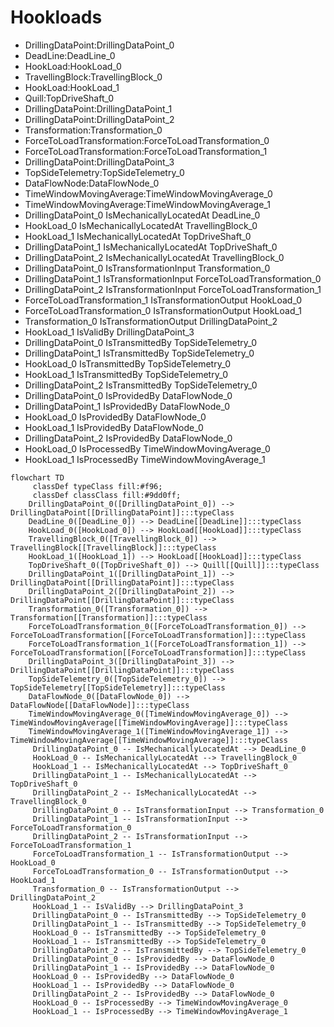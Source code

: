 # Hookloads
- DrillingDataPoint:DrillingDataPoint_0
- DeadLine:DeadLine_0
- HookLoad:HookLoad_0
- TravellingBlock:TravellingBlock_0
- HookLoad:HookLoad_1
- Quill:TopDriveShaft_0
- DrillingDataPoint:DrillingDataPoint_1
- DrillingDataPoint:DrillingDataPoint_2
- Transformation:Transformation_0
- ForceToLoadTransformation:ForceToLoadTransformation_0
- ForceToLoadTransformation:ForceToLoadTransformation_1
- DrillingDataPoint:DrillingDataPoint_3
- TopSideTelemetry:TopSideTelemetry_0
- DataFlowNode:DataFlowNode_0
- TimeWindowMovingAverage:TimeWindowMovingAverage_0
- TimeWindowMovingAverage:TimeWindowMovingAverage_1
- DrillingDataPoint_0 IsMechanicallyLocatedAt DeadLine_0
- HookLoad_0 IsMechanicallyLocatedAt TravellingBlock_0
- HookLoad_1 IsMechanicallyLocatedAt TopDriveShaft_0
- DrillingDataPoint_1 IsMechanicallyLocatedAt TopDriveShaft_0
- DrillingDataPoint_2 IsMechanicallyLocatedAt TravellingBlock_0
- DrillingDataPoint_0 IsTransformationInput Transformation_0
- DrillingDataPoint_1 IsTransformationInput ForceToLoadTransformation_0
- DrillingDataPoint_2 IsTransformationInput ForceToLoadTransformation_1
- ForceToLoadTransformation_1 IsTransformationOutput HookLoad_0
- ForceToLoadTransformation_0 IsTransformationOutput HookLoad_1
- Transformation_0 IsTransformationOutput DrillingDataPoint_2
- HookLoad_1 IsValidBy DrillingDataPoint_3
- DrillingDataPoint_0 IsTransmittedBy TopSideTelemetry_0
- DrillingDataPoint_1 IsTransmittedBy TopSideTelemetry_0
- HookLoad_0 IsTransmittedBy TopSideTelemetry_0
- HookLoad_1 IsTransmittedBy TopSideTelemetry_0
- DrillingDataPoint_2 IsTransmittedBy TopSideTelemetry_0
- DrillingDataPoint_0 IsProvidedBy DataFlowNode_0
- DrillingDataPoint_1 IsProvidedBy DataFlowNode_0
- HookLoad_0 IsProvidedBy DataFlowNode_0
- HookLoad_1 IsProvidedBy DataFlowNode_0
- DrillingDataPoint_2 IsProvidedBy DataFlowNode_0
- HookLoad_0 IsProcessedBy TimeWindowMovingAverage_0
- HookLoad_1 IsProcessedBy TimeWindowMovingAverage_1
```mermaid
flowchart TD
	 classDef typeClass fill:#f96;
	 classDef classClass fill:#9dd0ff;
	DrillingDataPoint_0([DrillingDataPoint_0]) --> DrillingDataPoint[[DrillingDataPoint]]:::typeClass
	DeadLine_0([DeadLine_0]) --> DeadLine[[DeadLine]]:::typeClass
	HookLoad_0([HookLoad_0]) --> HookLoad[[HookLoad]]:::typeClass
	TravellingBlock_0([TravellingBlock_0]) --> TravellingBlock[[TravellingBlock]]:::typeClass
	HookLoad_1([HookLoad_1]) --> HookLoad[[HookLoad]]:::typeClass
	TopDriveShaft_0([TopDriveShaft_0]) --> Quill[[Quill]]:::typeClass
	DrillingDataPoint_1([DrillingDataPoint_1]) --> DrillingDataPoint[[DrillingDataPoint]]:::typeClass
	DrillingDataPoint_2([DrillingDataPoint_2]) --> DrillingDataPoint[[DrillingDataPoint]]:::typeClass
	Transformation_0([Transformation_0]) --> Transformation[[Transformation]]:::typeClass
	ForceToLoadTransformation_0([ForceToLoadTransformation_0]) --> ForceToLoadTransformation[[ForceToLoadTransformation]]:::typeClass
	ForceToLoadTransformation_1([ForceToLoadTransformation_1]) --> ForceToLoadTransformation[[ForceToLoadTransformation]]:::typeClass
	DrillingDataPoint_3([DrillingDataPoint_3]) --> DrillingDataPoint[[DrillingDataPoint]]:::typeClass
	TopSideTelemetry_0([TopSideTelemetry_0]) --> TopSideTelemetry[[TopSideTelemetry]]:::typeClass
	DataFlowNode_0([DataFlowNode_0]) --> DataFlowNode[[DataFlowNode]]:::typeClass
	TimeWindowMovingAverage_0([TimeWindowMovingAverage_0]) --> TimeWindowMovingAverage[[TimeWindowMovingAverage]]:::typeClass
	TimeWindowMovingAverage_1([TimeWindowMovingAverage_1]) --> TimeWindowMovingAverage[[TimeWindowMovingAverage]]:::typeClass
	 DrillingDataPoint_0 -- IsMechanicallyLocatedAt --> DeadLine_0 
	 HookLoad_0 -- IsMechanicallyLocatedAt --> TravellingBlock_0 
	 HookLoad_1 -- IsMechanicallyLocatedAt --> TopDriveShaft_0 
	 DrillingDataPoint_1 -- IsMechanicallyLocatedAt --> TopDriveShaft_0 
	 DrillingDataPoint_2 -- IsMechanicallyLocatedAt --> TravellingBlock_0 
	 DrillingDataPoint_0 -- IsTransformationInput --> Transformation_0 
	 DrillingDataPoint_1 -- IsTransformationInput --> ForceToLoadTransformation_0 
	 DrillingDataPoint_2 -- IsTransformationInput --> ForceToLoadTransformation_1 
	 ForceToLoadTransformation_1 -- IsTransformationOutput --> HookLoad_0 
	 ForceToLoadTransformation_0 -- IsTransformationOutput --> HookLoad_1 
	 Transformation_0 -- IsTransformationOutput --> DrillingDataPoint_2 
	 HookLoad_1 -- IsValidBy --> DrillingDataPoint_3 
	 DrillingDataPoint_0 -- IsTransmittedBy --> TopSideTelemetry_0 
	 DrillingDataPoint_1 -- IsTransmittedBy --> TopSideTelemetry_0 
	 HookLoad_0 -- IsTransmittedBy --> TopSideTelemetry_0 
	 HookLoad_1 -- IsTransmittedBy --> TopSideTelemetry_0 
	 DrillingDataPoint_2 -- IsTransmittedBy --> TopSideTelemetry_0 
	 DrillingDataPoint_0 -- IsProvidedBy --> DataFlowNode_0 
	 DrillingDataPoint_1 -- IsProvidedBy --> DataFlowNode_0 
	 HookLoad_0 -- IsProvidedBy --> DataFlowNode_0 
	 HookLoad_1 -- IsProvidedBy --> DataFlowNode_0 
	 DrillingDataPoint_2 -- IsProvidedBy --> DataFlowNode_0 
	 HookLoad_0 -- IsProcessedBy --> TimeWindowMovingAverage_0 
	 HookLoad_1 -- IsProcessedBy --> TimeWindowMovingAverage_1 
```

